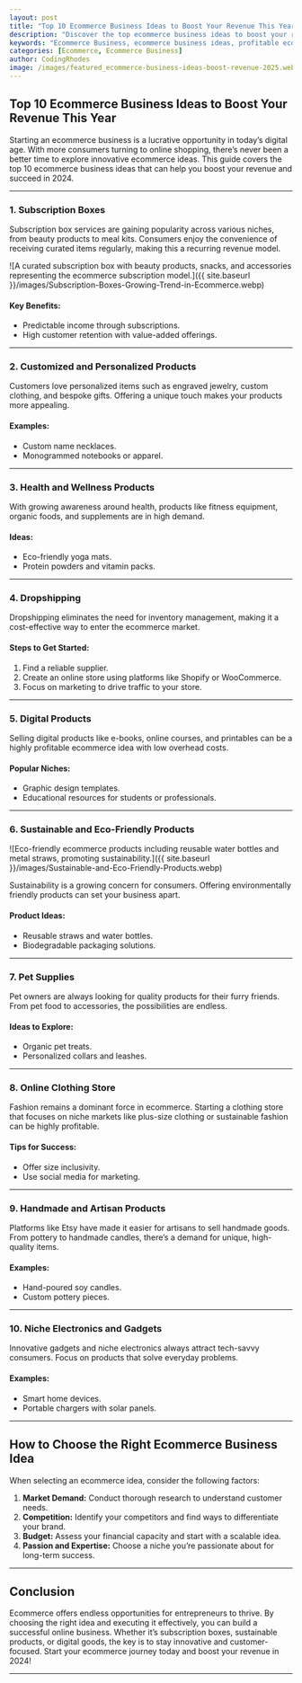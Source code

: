 ```yaml
---
layout: post
title: "Top 10 Ecommerce Business Ideas to Boost Your Revenue This Year"
description: "Discover the top ecommerce business ideas to boost your revenue in 2024. Learn how to kickstart your online store with innovative and profitable strategies."
keywords: "Ecommerce Business, ecommerce business ideas, profitable ecommerce ideas, ecommerce trends 2024, online store ideas"
categories: [Ecommerce, Ecommerce Business]
author: CodingRhodes
image: /images/featured_ecommerce-business-ideas-boost-revenue-2025.webp
---
```


## Top 10 Ecommerce Business Ideas to Boost Your Revenue This Year

Starting an ecommerce business is a lucrative opportunity in today’s digital age. With more consumers turning to online shopping, there’s never been a better time to explore innovative ecommerce ideas. This guide covers the top 10 ecommerce business ideas that can help you boost your revenue and succeed in 2024.

---

### 1. **Subscription Boxes**

Subscription box services are gaining popularity across various niches, from beauty products to meal kits. Consumers enjoy the convenience of receiving curated items regularly, making this a recurring revenue model.

![A curated subscription box with beauty products, snacks, and accessories representing the ecommerce subscription model.]({{ site.baseurl }}/images/Subscription-Boxes-Growing-Trend-in-Ecommerce.webp)

#### Key Benefits:
- Predictable income through subscriptions.
- High customer retention with value-added offerings.

---

### 2. **Customized and Personalized Products**

Customers love personalized items such as engraved jewelry, custom clothing, and bespoke gifts. Offering a unique touch makes your products more appealing.

#### Examples:
- Custom name necklaces.
- Monogrammed notebooks or apparel.

---

### 3. **Health and Wellness Products**

With growing awareness around health, products like fitness equipment, organic foods, and supplements are in high demand.

#### Ideas:
- Eco-friendly yoga mats.
- Protein powders and vitamin packs.

---

### 4. **Dropshipping**

Dropshipping eliminates the need for inventory management, making it a cost-effective way to enter the ecommerce market.

#### Steps to Get Started:
1. Find a reliable supplier.
2. Create an online store using platforms like Shopify or WooCommerce.
3. Focus on marketing to drive traffic to your store.

---

### 5. **Digital Products**

Selling digital products like e-books, online courses, and printables can be a highly profitable ecommerce idea with low overhead costs.

#### Popular Niches:
- Graphic design templates.
- Educational resources for students or professionals.

---

### 6. **Sustainable and Eco-Friendly Products**

![Eco-friendly ecommerce products including reusable water bottles and metal straws, promoting sustainability.]({{ site.baseurl }}/images/Sustainable-and-Eco-Friendly-Products.webp)

Sustainability is a growing concern for consumers. Offering environmentally friendly products can set your business apart.

#### Product Ideas:
- Reusable straws and water bottles.
- Biodegradable packaging solutions.

---

### 7. **Pet Supplies**

Pet owners are always looking for quality products for their furry friends. From pet food to accessories, the possibilities are endless.

#### Ideas to Explore:
- Organic pet treats.
- Personalized collars and leashes.

---

### 8. **Online Clothing Store**

Fashion remains a dominant force in ecommerce. Starting a clothing store that focuses on niche markets like plus-size clothing or sustainable fashion can be highly profitable.

#### Tips for Success:
- Offer size inclusivity.
- Use social media for marketing.

---

### 9. **Handmade and Artisan Products**

Platforms like Etsy have made it easier for artisans to sell handmade goods. From pottery to handmade candles, there’s a demand for unique, high-quality items.

#### Examples:
- Hand-poured soy candles.
- Custom pottery pieces.

---

### 10. **Niche Electronics and Gadgets**

Innovative gadgets and niche electronics always attract tech-savvy consumers. Focus on products that solve everyday problems.

#### Examples:
- Smart home devices.
- Portable chargers with solar panels.

---

## How to Choose the Right Ecommerce Business Idea

When selecting an ecommerce idea, consider the following factors:

1. **Market Demand:** Conduct thorough research to understand customer needs.
2. **Competition:** Identify your competitors and find ways to differentiate your brand.
3. **Budget:** Assess your financial capacity and start with a scalable idea.
4. **Passion and Expertise:** Choose a niche you’re passionate about for long-term success.

---

## Conclusion

Ecommerce offers endless opportunities for entrepreneurs to thrive. By choosing the right idea and executing it effectively, you can build a successful online business. Whether it’s subscription boxes, sustainable products, or digital goods, the key is to stay innovative and customer-focused. Start your ecommerce journey today and boost your revenue in 2024!

---
